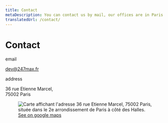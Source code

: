 ```yaml
---
title: Contact
metaDescription: You can contact us by mail, our offices are in Paris
translatedUrl: /contact/
---
```


# Contact

<div class="grid" style="--grid-columns: 3;">

<div class="grid_col">

<p class="heading mt0">email</p>

[dev@247max.fr](mailto:dev@247max.fr)


<p class="heading">address</p>

36 rue Etienne Marcel,<br>
75002 Paris

</div>

<figure style="grid-column: span 2;">
  <img src="/images/map.png" alt="Carte affichant l'adresse 36 rue Etienne Marcel, 75002 Paris, située dans le 2e arrondissement de Paris à côté des Halles.">
  <figcaption><a href="https://goo.gl/maps/CHiZbSMzNrU67stT7">See on google maps</a></figcaption>
</figure>

</div>
